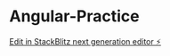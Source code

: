 # Angular-Practice

[Edit in StackBlitz next generation editor ⚡️](https://stackblitz.com/~/github.com/nickbar06/Angular-Practice)